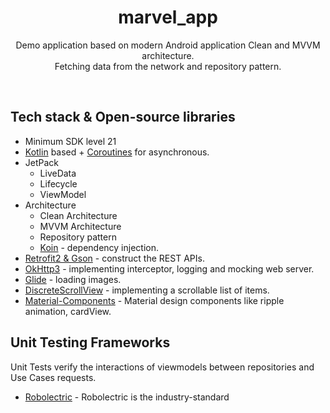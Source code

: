 <h1 align="center">marvel_app</h1>

<p align="center">  
Demo application based on modern Android application Clean and MVVM architecture.<br>
Fetching data from the network and repository pattern.
</p>
</br>


## Tech stack & Open-source libraries
- Minimum SDK level 21
- [Kotlin](https://kotlinlang.org/) based + [Coroutines](https://github.com/Kotlin/kotlinx.coroutines) for asynchronous.
- JetPack
  - LiveData
  - Lifecycle
  - ViewModel
- Architecture
  - Clean Architecture
  - MVVM Architecture
  - Repository pattern
  - [Koin](https://github.com/InsertKoinIO/koin) - dependency injection.
- [Retrofit2 & Gson](https://github.com/square/retrofit) - construct the REST APIs.
- [OkHttp3](https://github.com/square/okhttp) - implementing interceptor, logging and mocking web server.
- [Glide](https://github.com/bumptech/glide) - loading images.
- [DiscreteScrollView](https://github.com/yarolegovich/DiscreteScrollView) - implementing a scrollable list of items.
- [Material-Components](https://github.com/material-components/material-components-android) - Material design components like ripple animation, cardView.

## Unit Testing Frameworks
Unit Tests verify the interactions of viewmodels between repositories and Use Cases requests.
- [Robolectric](https://github.com/robolectric/robolectric) - Robolectric is the industry-standard 

```
